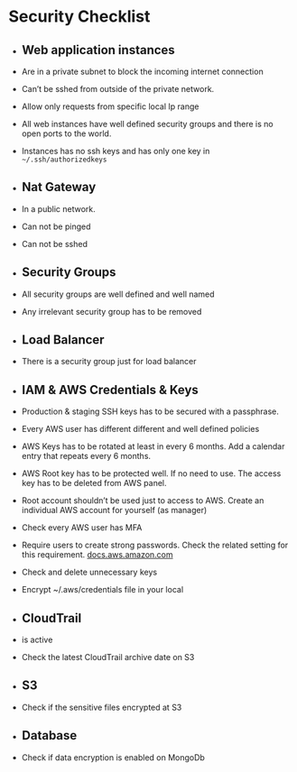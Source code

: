 # Security Checklist

*   ## Web application instances

*   Are in a private subnet to block the incoming internet connection

*   Can’t be sshed from outside of the private network.

*   Allow only requests from specific local Ip range

*   All web instances have well defined security groups and there is no open ports to the world.

*   Instances has no ssh keys and has only one key in `~/.ssh/authorizedkeys`

*   ## Nat Gateway

*   In a public network.

*   Can not be pinged

*   Can not be sshed

*   ## Security Groups

*   All security groups are well defined and well named

*   Any irrelevant security group has to be removed

*   ## Load Balancer

*   There is a security group just for load balancer

*   ## IAM & AWS Credentials & Keys

*   Production & staging SSH keys has to be secured with a passphrase.

*   Every AWS user has different different and well defined policies

*   AWS Keys has to be rotated at least in every 6 months. Add a calendar entry that repeats every 6 months.

*   AWS Root key has to be protected well. If no need to use. The access key has to be deleted from AWS panel.

*   Root account shouldn’t be used just to access to AWS. Create an individual AWS account for yourself (as manager)

*   Check every AWS user has MFA

*   Require users to create strong passwords. Check the related setting for this requirement. [docs.aws.amazon.com](http://docs.aws.amazon.com/IAM/latest/UserGuide/id_credentials_passwords_account-policy.html)

*   Check and delete unnecessary keys

*   Encrypt ~/.aws/credentials file in your local

*   ## CloudTrail

*   is active

*   Check the latest CloudTrail archive date on S3

*   ## S3

*   Check if the sensitive files encrypted at S3 

*   ## Database

*   Check if data encryption is enabled on MongoDb
